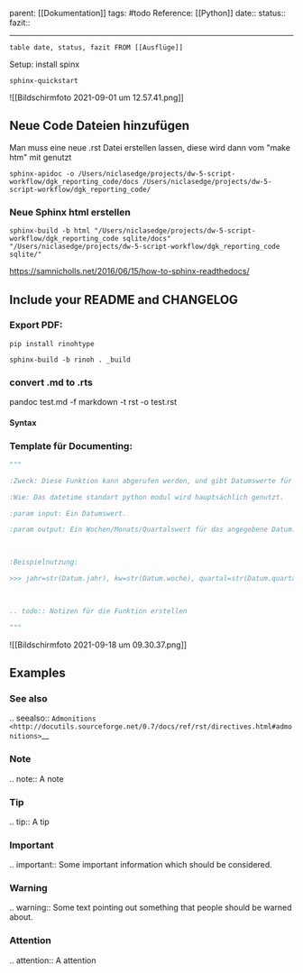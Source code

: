 parent: [[Dokumentation]]
tags: #todo 
Reference: [[Python]]
date::
status::
fazit::

---

```dataview
table date, status, fazit FROM [[Ausflüge]]
```


Setup:
install spinx
```
sphinx-quickstart
```
![[Bildschirmfoto 2021-09-01 um 12.57.41.png]]


## Neue Code Dateien hinzufügen
Man muss eine neue .rst Datei erstellen lassen, diese wird dann vom "make htm" mit genutzt

```
sphinx-apidoc -o /Users/niclasedge/projects/dw-5-script-workflow/dgk_reporting_code/docs /Users/niclasedge/projects/dw-5-script-workflow/dgk_reporting_code/
```

### Neue Sphinx html erstellen
```
sphinx-build -b html "/Users/niclasedge/projects/dw-5-script-workflow/dgk_reporting_code sqlite/docs" "/Users/niclasedge/projects/dw-5-script-workflow/dgk_reporting_code sqlite/"
```



https://samnicholls.net/2016/06/15/how-to-sphinx-readthedocs/

## Include your README and CHANGELOG



### Export PDF:
```
pip install rinohtype
```
```
sphinx-build -b rinoh . _build      
```


### convert .md to .rts

pandoc test.md -f markdown -t rst -o test.rst



#### Syntax

### Template für Documenting:
```python
"""

:Zweck: Diese Funktion kann abgerufen werden, und gibt Datumswerte für Jahr, Monat und Quartal aus.

:Wie: Das datetime standart python modul wird hauptsächlich genutzt.

:param input: Ein Datumswert.

:param output: Ein Wochen/Monats/Quartalswert für das angegebene Datum. Zur weiteren Nutzung zur erstellung von SQL Befehlen für das jeweilige Datum.

  

:Beispielnutzung:

>>> jahr=str(Datum.jahr), kw=str(Datum.woche), quartal=str(Datum.quartal), monat=str( Datum.monat), letzter_monat=str(Datum.letzter_monat)

  

.. todo:: Notizen für die Funktion erstellen

"""
```

![[Bildschirmfoto 2021-09-18 um 09.30.37.png]]


## Examples
[](https://docs.typo3.org/m/typo3/docs-how-to-document/master/en-us/WritingReST/Admonitions.html#examples "Permalink to this headline")

### See also

.. seealso::
   `Admonitions <http://docutils.sourceforge.net/0.7/docs/ref/rst/directives.html#admonitions>`__


### Note

.. note::
   A note



### Tip

.. tip::
   A tip


### Important

.. important::
   Some important information which should be considered.



### Warning

.. warning::
   Some text pointing out something that people should be warned about.



### Attention

.. attention::
   A attention
